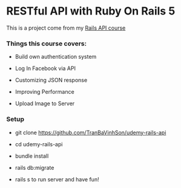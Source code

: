 # RESTful API with Ruby On Rails 5

This is a project come from my [Rails API course](https://www.udemy.com/restful-api-with-ruby-on-rails-5)

### Things this course covers:

* Build own authentication system

* Log In Facebook via API

* Customizing JSON response

* Improving Performance

* Upload Image to Server

### Setup

* git clone https://github.com/TranBaVinhSon/udemy-rails-api

* cd udemy-rails-api

* bundle install

* rails db:migrate

* rails s to run server and have fun!
